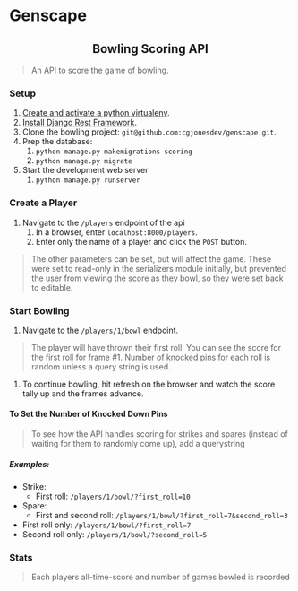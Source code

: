 # Genscape

<center><h2>Bowling Scoring API</h2></center>

> An API to score the game of bowling.

### Setup
1. [Create and activate a python virtualenv](http://virtualenvwrapper.readthedocs.io/en/latest/install.html).
1. [Install Django Rest Framework](http://www.django-rest-framework.org/#installation).
1. Clone the bowling project: `git@github.com:cgjonesdev/genscape.git`.
1. Prep the database:
	1. `python manage.py makemigrations scoring`
	1. `python manage.py migrate`
1. Start the development web server
	1. `python manage.py runserver`

### Create a Player
1. Navigate to the `/players` endpoint of the api
	1. In a browser, enter `localhost:8000/players`.
	1. Enter only the name of a player and click the `POST` button.

> The other parameters can be set, but will affect the game. These were set to read-only in the serializers module initially, but prevented the user from viewing the score as they bowl, so they were set back to editable.

### Start Bowling
1. Navigate to the `/players/1/bowl` endpoint.
> The player will have thrown their first roll. You can see the score for the first roll for frame #1. Number of knocked pins for each roll is random unless a query string is used.

1. To continue bowling, hit refresh on the browser and watch the score tally up and the frames advance.

#### To Set the Number of Knocked Down Pins
> To see how the API handles scoring for strikes and spares (instead of waiting for them to randomly come up), add a querystring

##### Examples:
* Strike:
	* First roll: `/players/1/bowl/?first_roll=10`
* Spare:
	* First and second roll: `/players/1/bowl/?first_roll=7&second_roll=3`
* First roll only: `/players/1/bowl/?first_roll=7`
* Second roll only: `/players/1/bowl/?second_roll=5`

### Stats
> Each players all-time-score and number of games bowled is recorded
